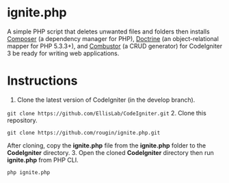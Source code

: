 ignite.php
======

A simple PHP script that deletes unwanted files and folders then installs [Composer](https://getcomposer.org/) (a dependency manager for PHP), [Doctrine](http://www.doctrine-project.org/) (an object-relational mapper for PHP 5.3.3+), and [Combustor](https://github.com/rougin/combustor) (a CRUD generator) for CodeIgniter 3 be ready for writing web applications.

Instructions
============
1. Clone the latest version of CodeIgniter (in the develop branch).

  ```git clone https://github.com/EllisLab/CodeIgniter.git```
2. Clone this repository.

  ```git clone https://github.com/rougin/ignite.php.git```
  
  After cloning, copy the **ignite.php** file from the **ignite.php** folder to the **CodeIgniter** directory.
3. Open the cloned **CodeIgniter** directory then run **ignite.php** from PHP CLI.

  ```php ignite.php```